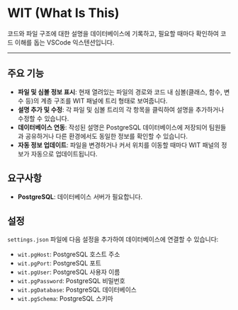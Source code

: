 # WIT (What Is This)

코드와 파일 구조에 대한 설명을 데이터베이스에 기록하고, 필요할 때마다 확인하여 코드 이해를 돕는 VSCode 익스텐션입니다.

---

## 주요 기능

* **파일 및 심볼 정보 표시**: 현재 열려있는 파일의 경로와 코드 내 심볼(클래스, 함수, 변수 등)의 계층 구조를 WIT 패널에 트리 형태로 보여줍니다.
* **설명 추가 및 수정**: 각 파일 및 심볼 트리의 각 항목을 클릭하여 설명을 추가하거나 수정할 수 있습니다.
* **데이터베이스 연동**: 작성된 설명은 PostgreSQL 데이터베이스에 저장되어 팀원들과 공유하거나 다른 환경에서도 동일한 정보를 확인할 수 있습니다.
* **자동 정보 업데이트**: 파일을 변경하거나 커서 위치를 이동할 때마다 WIT 패널의 정보가 자동으로 업데이트됩니다.

## 요구사항

* **PostgreSQL**: 데이터베이스 서버가 필요합니다.

## 설정

`settings.json` 파일에 다음 설정을 추가하여 데이터베이스에 연결할 수 있습니다:

* `wit.pgHost`: PostgreSQL 호스트 주소
* `wit.pgPort`: PostgreSQL 포트
* `wit.pgUser`: PostgreSQL 사용자 이름
* `wit.pgPassword`: PostgreSQL 비밀번호
* `wit.pgDatabase`: PostgreSQL 데이터베이스
* `wit.pgSchema`: PostgreSQL 스키마